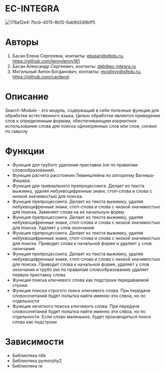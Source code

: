 # EC-INTEGRA
![176a12e4-7bcb-4015-8b15-6ab9d2d9bff5](https://user-images.githubusercontent.com/116355531/197339438-c765dd42-b22d-4365-b96d-79710abbd990.jpg)
# Авторы
1. Басан Елена Сергеевна, контакты: ebasan@sfedu.ru, https://github.com/lennylenny161
2. Басан Александр Сергеевич, контакты: deb@ec-integra.ru
3. Могильный Антон Богданович, контакты: mogilnyy@sfedu.ru, https://github.com/cardanol
# Описание
Search-Module - это модуль, содержащий в себе полезные функции для обработки естественного языка. Целью обработки является приведение слов к определенным формам,
обеспечивающим корректное использование слова для поиска однокоренных слов или слов, схожих по смыслу
# Функции
- Функция для грубого удаления приставки (не по правилам словообразования).
- Функция расчета расстояния Левинштейна по алгоритму Вагнера-Фишера.
- Функция для тривиального препроцессинга. Делает из текста выжимку, удаляя небуквоцифренные знаки, стоп-слова и слова с низкой значимостью для поиска.
- Функция препроцессинга. Делает из текста выжимку, удаляя небуквоцифренные знаки, стоп-слова и слова с низкой значимостью для поиска. Заменяет слова на их начальную форму
- Функция препроцессинга. Делает из текста выжимку, удаляя небуквоцифренные знаки, стоп-слова и слова с низкой значимостью для поиска. Удаляет у слов окончания
- Функция препроцессинга. Делает из текста выжимку, удаляя небуквоцифренные знаки, стоп-слова и слова с низкой значимостью для поиска. Приводит слова к начальной форме и удаляет у слов окончания
- Функция препроцессинга. Делает из текста выжимку, удаляя небуквоцифренные знаки, стоп-слова и слова с низкой значимостью для поиска. Приводит слова к начальной форме, удаляет у слов окончания и грубо (не по правилам словообразования) удаляет первую приставку слова
- Функция поиска ключевого слова как подстроки передаваемой строки.
- Функция поиска строгого поиск ключевого слова. При передаче словосочетаний будет попытка найти именно эти слвоа, но по отдельности
- Функция нечеткого поиска ключевого слова. При передаче словосочетаний будет попытка найти именно эти слвоа, но по отдельности. Если слово маленькое, будет производиться поиск слова как подстроки
# Зависимости
- Библиотека nltk
- Библиотека pymorphy2
- Библиотека re
